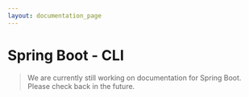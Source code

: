 ```yaml
---
layout: documentation_page
---
```

# Spring Boot - CLI

> We are currently still working on documentation for Spring Boot. Please check back
> in the future.
